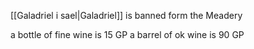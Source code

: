 [[Galadriel i sael|Galadriel]] is banned form the Meadery

a bottle of fine wine is 15 GP
a barrel of ok wine is 90 GP


